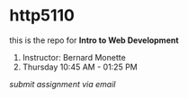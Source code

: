 # http5110

this is the repo for **Intro to Web Development**

1. Instructor: Bernard Monette
2. Thursday 10:45 AM - 01:25 PM

*submit assignment via email*
